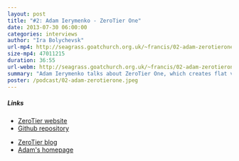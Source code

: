 ```yaml
---
layout: post
title: "#2: Adam Ierymenko - ZeroTier One"
date: 2013-07-30 06:00:00
categories: interviews
author: "Ira Bolychevsk"
url-mp4: http://seagrass.goatchurch.org.uk/~francis/02-adam-zerotierone.mp4
size-mp4: 47011215
duration: 36:55
url-webm: http://seagrass.goatchurch.org.uk/~francis/02-adam-zerotierone.webm
summary: "Adam Ierymenko talks about ZeroTier One, which creates flat virtual Ethernet networks of almost unlimited size. He describes how this lets people experiment with new ways of using networking."
poster: /podcast/02-adam-zerotierone.jpeg
---
```


<h5>Links</h5>
<div class="row-fluid">
  <div class="span6">
    <ul>
      <li><a href="https://www.zerotier.com/">ZeroTier website</a></li>
      <li><a href="https://github.com/zerotier/ZeroTierOne">Github repository</a></li>
    </ul>
  </div>
  <div class="span6">
    <ul>
      <li><a href="http://blog.zerotier.com/">ZeroTier blog</a></li>
      <li><a href="http://adam.ierymenko.name/">Adam's homepage</a></li>
    </ul>
  </div>
</div>

